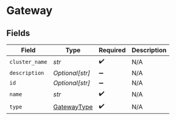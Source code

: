 # Gateway


## Fields

| Field                                             | Type                                              | Required                                          | Description                                       |
| ------------------------------------------------- | ------------------------------------------------- | ------------------------------------------------- | ------------------------------------------------- |
| `cluster_name`                                    | *str*                                             | :heavy_check_mark:                                | N/A                                               |
| `description`                                     | *Optional[str]*                                   | :heavy_minus_sign:                                | N/A                                               |
| `id`                                              | *Optional[str]*                                   | :heavy_minus_sign:                                | N/A                                               |
| `name`                                            | *str*                                             | :heavy_check_mark:                                | N/A                                               |
| `type`                                            | [GatewayType](../../models/shared/gatewaytype.md) | :heavy_check_mark:                                | N/A                                               |